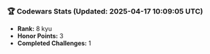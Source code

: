 ### 🏆 Codewars Stats (Updated: 2025-04-17 10:09:05 UTC)

- **Rank:** 8 kyu
- **Honor Points:** 3
- **Completed Challenges:** 1
